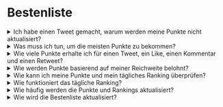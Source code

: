 # Bestenliste

<details>

<summary>Ich habe einen Tweet gemacht, warum werden meine Punkte nicht aktualisiert?</summary>

Wir aktualisieren die Daten alle 24 Stunden, sodass Ihre Punktzahl entsprechend aktualisiert wird. Beachten Sie jedoch, dass ein Tweet zunächst eine bestimmte Menge an Engagement (Ansichten, Likes, Kommentare, Retweets) haben muss, um von [LunarCrush](lunarcrush-test.md) gezählt zu werden. Dies kann zu einer Verzögerung von bis zu 48 Stunden führen. Es ist erwähnenswert, dass es keine Begrenzung für die Anzahl der Tweets gibt, die Sie an einem Tag veröffentlichen können. Wenn Sie häufig und konsequent tweeten, haben die Verarbeitungsverzögerungen von LunarCrush einen geringeren Einfluss.

</details>

<details>

<summary>Was muss ich tun, um die meisten Punkte zu bekommen?</summary>

Um die höchsten Punkte für die Saison zu sichern, ist das Ziel, jeden Tag eine hohe Position in den Rankings anzustreben. Eine konstante Platzierung unter den Top 300 Teilnehmern bildet eine solide Grundlage, aber eine prominente Platzierung ist eine Leistung, die die maximalen Punkte sichert.

Eine regelmäßige Präsenz ist entscheidend, um keine täglichen Punkte zu verpassen. Um Ihre täglichen Punkte weiter zu optimieren, beachten Sie bitte folgende bewährte Praktiken:

Nutzen Sie den [LunarCrush](lunarcrush-test.md) Einflusswert. Halten Sie einen konsistenten Veröffentlichungsplan ein (10-40 Mal täglich für Top-Influencer). Verwenden Sie genaue $tickers und #hashtags (#XBorg, $XBG und #XBG). Bieten Sie wertvollen Inhalt, um Ihre Follower zu begeistern. Interagieren Sie mit relevanten Beiträgen, insbesondere solchen, die sich auf Tokens, Börsen oder NFTs beziehen, für die Sie sich begeistern. Priorisieren Sie die visuelle Attraktivität durch die Verwendung hochwertiger Bilder. Markieren Sie andere einflussreiche Personen und bekannte Persönlichkeiten, die mit den von Ihnen fokussierten Tokens verbunden sind. Vermeiden Sie übermäßigen Einsatz irrelevanter Hashtags, um Spam zu verhindern.

</details>

<details>

<summary>Wie viele Punkte erhalte ich für einen Tweet, ein Like, einen Kommentar und einen Retweet?</summary>

Da wir uns auf [LunarCrush](lunarcrush-test.md) verlassen, werden keine Punkte für isolierte Aktionen vergeben. LunarCrush misst Ihr gesamtes Engagement für das XBorg-Projekt im Laufe des Tages und generiert ein Ranking. Basierend auf diesem täglichen Ranking sammelt der Spieler Punkte. Weitere Details zur Generierung des Einflussrankings finden Sie in den [FAQs von LunarCrush](https://lunarcrush.com/faq/how-does-lunarcrush-calculate-social-influence).

</details>

<details>

<summary>Wie werden Punkte basierend auf meiner Reichweite belohnt?</summary>

Die kumulativen Engagement-Aktivitäten, einschließlich Aktionen wie Tweets, Likes, Retweets, Kommentare und Follower, spielen eine Rolle bei der Bestimmung Ihres täglichen Einflussrankings, gemessen von LunarCrush. XBorg vergibt Punkte auf täglicher Basis während der Phase basierend auf diesem Ranking. Eine höhere Platzierung am Ende der Phase führt zu einer größeren Belohnung.

</details>

<details>

<summary>Wie kann ich meine Punkte und mein tägliches Ranking überprüfen?</summary>

Besuchen Sie <mark style="color:red;">**{LINK ZUR BESTENLISTE}**</mark>. Das Ranking wird alle 24 Stunden aktualisiert.

</details>

<details>

<summary>Wie funktioniert das tägliche Ranking?</summary>

Basierend auf Ihrem Ranking, das von LunarCrush in den letzten 24 Stunden berechnet und gemessen wurde, erhalten Sie täglich Punkte.

Die Punkte werden wie folgt vergeben:

* 1. Platz: 100 Punkte
* 2. Platz: 95 Punkte
* 3. Platz: 90 Punkte
* 4. Platz: 88 Punkte
* 5. Platz: 86 Punkte

Für nachfolgende Platzierungen:

* 6. bis 10. Platz: Punkte nehmen von 84 bis 80 ab
* 11. bis 15. Platz: Punkte nehmen von 75 bis 71 ab

Für größere Gruppenplatzierungen:

* 16. bis 25. Platz: Alle erhalten 70 Punkte
* 26. bis 35. Platz: Alle erhalten 65 Punkte
* 36. bis 50. Platz: Alle erhalten 60 Punkte
* 51. bis 70. Platz: Alle erhalten 55 Punkte
* 71. bis 100. Platz: Alle erhalten 50 Punkte
* 101. bis 150. Platz: Alle erhalten 40 Punkte
* 151. bis 200. Platz: Alle erhalten 30 Punkte
* 201. bis 240. Platz: Alle erhalten 20 Punkte
* 241. bis 270. Platz: Alle erhalten 15 Punkte
* 271. bis 290. Platz: Alle erhalten 10 Punkte
* 291. bis 300. Platz: Alle erhalten 5 Punkte

Wenn Ihr Rang über den 300. Platz hinaus fällt, erhalten Sie an diesem Tag keine Punkte. Aber das ist der Vorteil dieses Rankings: Jeden Tag haben Sie eine neue Chance, sich zu beweisen.

Wir hoffen, dass diese Aufschlüsselung Klarheit darüber schafft, wie Punkte gesammelt werden.

</details>

<details>

<summary>Wie häufig werden die Punkte und Rankings aktualisiert?</summary>

Wir extrahieren täglich Daten und vergeben Punkte an die Top 300 Influencer des Tages. Dadurch ändert sich die Bestenliste alle 24 Stunden.

</details>

<details>

<summary>Wie wird die Bestenliste aktualisiert?</summary>

Jeden Tag verdienen Sie Punkte entsprechend Ihrer täglichen Platzierung. Diese Punkte werden täglich akkumuliert, um die Bestenliste zu erstellen. Diese Bestenliste spielt eine entscheidende Rolle bei der Bestimmung Ihrer Belohnungen am Ende der Qualifikations- oder Saisonphase.

</details>
